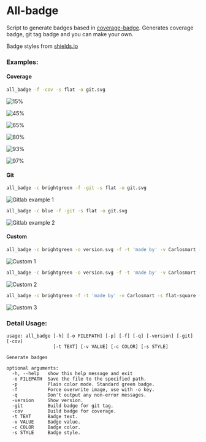 # All-badge

Script to generate badges based in [coverage-badge](https://github.com/dbrgn/coverage-badge). Generates coverage badge, git tag badge and you can make your own.

Badge styles from [shields.io](https://shields.io)

### Examples:

#### Coverage
```bash
all_badge -f -cov -s flat -o git.svg
```
![15%](https://cdn.rawgit.com/carlosmart626/all-badge/master/media/15.svg)

![45%](https://cdn.rawgit.com/carlosmart626/all-badge/master/media/45.svg)

![65%](https://cdn.rawgit.com/carlosmart626/all-badge/master/media/65.svg)

![80%](https://cdn.rawgit.com/carlosmart626/all-badge/master/media/80.svg)

![93%](https://cdn.rawgit.com/carlosmart626/all-badge/master/media/93.svg)

![97%](https://cdn.rawgit.com/carlosmart626/all-badge/master/media/97.svg)


#### Git
```bash
all_badge -c brightgreen -f -git -s flat -o git.svg
```
![Gitlab example 1](https://cdn.rawgit.com/carlosmart626/all-badge/master/media/git.svg)

```bash
all_badge -c blue -f -git -s flat -o git.svg
```
![Gitlab example 2](https://cdn.rawgit.com/carlosmart626/all-badge/master/media/git-2.svg)

#### Custom
```bash
all_badge -c brightgreen -o version.svg -f -t 'made by' -v Carlosmart -s flat
```

![Custom 1](https://cdn.rawgit.com/carlosmart626/all-badge/master/media/example-custom.svg)

```bash
all_badge -c brightgreen -o version.svg -f -t 'made by' -v Carlosmart -s for-the-edge
```

![Custom 2](https://cdn.rawgit.com/carlosmart626/all-badge/master/media/example-custom-2.svg)

```bash
all_badge -c brightgreen -f -t 'made by' -v Carlosmart -s flat-square -o media/example-custom-3.svg
```
![Custom 3](https://cdn.rawgit.com/carlosmart626/all-badge/master/media/example-custom-3.svg)

### Detail Usage:
```
usage: all_badge [-h] [-o FILEPATH] [-p] [-f] [-q] [-version] [-git] [-cov]
                 [-t TEXT] [-v VALUE] [-c COLOR] [-s STYLE]

Generate badges

optional arguments:
  -h, --help   show this help message and exit
  -o FILEPATH  Save the file to the specified path.
  -p           Plain color mode. Standard green badge.
  -f           Force overwrite image, use with -o key.
  -q           Don't output any non-error messages.
  -version     Show version.
  -git         Build badge for git tag.
  -cov         Build badge for coverage.
  -t TEXT      Badge text.
  -v VALUE     Badge value.
  -c COLOR     Badge color.
  -s STYLE     Badge style.
```
